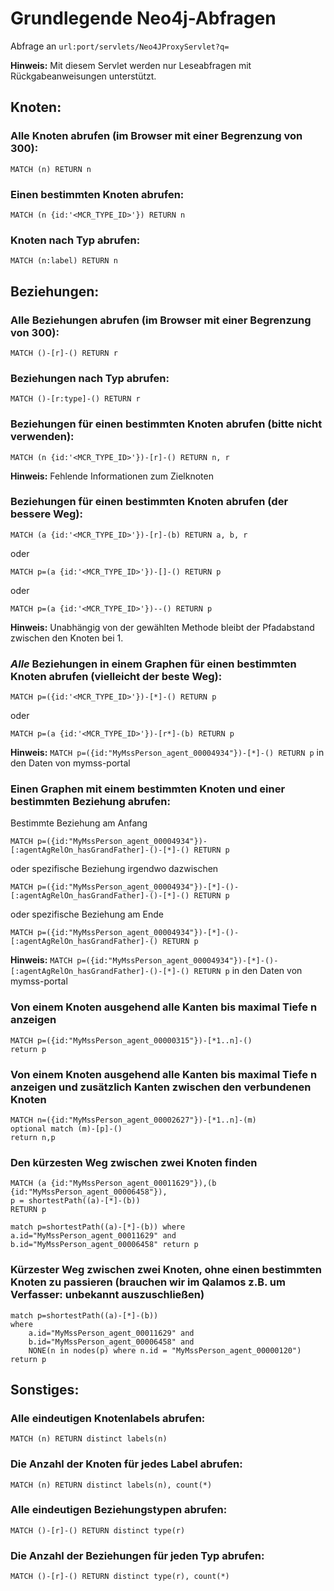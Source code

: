 # Grundlegende Neo4j-Abfragen

Abfrage an `url:port/servlets/Neo4JProxyServlet?q=`

**Hinweis:** Mit diesem Servlet werden nur Leseabfragen mit Rückgabeanweisungen unterstützt.

## Knoten:

### Alle Knoten abrufen (im Browser mit einer Begrenzung von 300):

```cypher
MATCH (n) RETURN n
```

### Einen bestimmten Knoten abrufen:

```cypher
MATCH (n {id:'<MCR_TYPE_ID>'}) RETURN n
```

### Knoten nach Typ abrufen:

```cypher
MATCH (n:label) RETURN n
```

## Beziehungen:

### Alle Beziehungen abrufen (im Browser mit einer Begrenzung von 300):

```cypher
MATCH ()-[r]-() RETURN r
```

### Beziehungen nach Typ abrufen:

```cypher
MATCH ()-[r:type]-() RETURN r
```

### Beziehungen für einen bestimmten Knoten abrufen (bitte nicht verwenden):

```cypher
MATCH (n {id:'<MCR_TYPE_ID>'})-[r]-() RETURN n, r
```

**Hinweis:** Fehlende Informationen zum Zielknoten

### Beziehungen für einen bestimmten Knoten abrufen (der bessere Weg):

```cypher
MATCH (a {id:'<MCR_TYPE_ID>'})-[r]-(b) RETURN a, b, r
```

oder

```cypher
MATCH p=(a {id:'<MCR_TYPE_ID>'})-[]-() RETURN p
```

oder

```cypher
MATCH p=(a {id:'<MCR_TYPE_ID>'})--() RETURN p
```

**Hinweis:** Unabhängig von der gewählten Methode bleibt der Pfadabstand zwischen den Knoten bei 1.

### *Alle* Beziehungen in einem Graphen für einen bestimmten Knoten abrufen (vielleicht der beste Weg):

```cypher
MATCH p=({id:'<MCR_TYPE_ID>'})-[*]-() RETURN p
```
oder
```cypher
MATCH p=(a {id:'<MCR_TYPE_ID>'})-[r*]-(b) RETURN p
```
**Hinweis:** `MATCH p=({id:"MyMssPerson_agent_00004934"})-[*]-() RETURN p` in den Daten von mymss-portal

### Einen Graphen mit einem bestimmten Knoten und einer bestimmten Beziehung abrufen:

Bestimmte Beziehung am Anfang

```cypher
MATCH p=({id:"MyMssPerson_agent_00004934"})-[:agentAgRelOn_hasGrandFather]-()-[*]-() RETURN p
```
oder spezifische Beziehung irgendwo dazwischen
```cypher
MATCH p=({id:"MyMssPerson_agent_00004934"})-[*]-()-[:agentAgRelOn_hasGrandFather]-()-[*]-() RETURN p
```
oder spezifische Beziehung am Ende
```cypher
MATCH p=({id:"MyMssPerson_agent_00004934"})-[*]-()-[:agentAgRelOn_hasGrandFather]-() RETURN p
```

**Hinweis:** `MATCH p=({id:"MyMssPerson_agent_00004934"})-[*]-()-[:agentAgRelOn_hasGrandFather]-()-[*]-() RETURN p` in den Daten von mymss-portal

### Von einem Knoten ausgehend alle Kanten bis maximal Tiefe n anzeigen
```cypher
MATCH p=({id:"MyMssPerson_agent_00000315"})-[*1..n]-()
return p
```

### Von einem Knoten ausgehend alle Kanten bis maximal Tiefe n anzeigen und zusätzlich Kanten zwischen den verbundenen Knoten
```cypher
MATCH n=({id:"MyMssPerson_agent_00002627"})-[*1..n]-(m)
optional match (m)-[p]-()
return n,p
```

### Den kürzesten Weg zwischen zwei Knoten finden

```cypher
MATCH (a {id:"MyMssPerson_agent_00011629"}),(b {id:"MyMssPerson_agent_00006458"}),
p = shortestPath((a)-[*]-(b)) 
RETURN p
```

```cypher
match p=shortestPath((a)-[*]-(b)) where a.id="MyMssPerson_agent_00011629" and b.id="MyMssPerson_agent_00006458" return p
```

### Kürzester Weg zwischen zwei Knoten, ohne einen bestimmten Knoten zu passieren (brauchen wir im Qalamos z.B. um Verfasser: unbekannt auszuschließen)

```cypher
match p=shortestPath((a)-[*]-(b)) 
where 
    a.id="MyMssPerson_agent_00011629" and 
    b.id="MyMssPerson_agent_00006458" and
    NONE(n in nodes(p) where n.id = "MyMssPerson_agent_00000120")
return p
```

## Sonstiges:

### Alle eindeutigen Knotenlabels abrufen:

```cypher
MATCH (n) RETURN distinct labels(n)
```

### Die Anzahl der Knoten für jedes Label abrufen:

```cypher
MATCH (n) RETURN distinct labels(n), count(*)
```

### Alle eindeutigen Beziehungstypen abrufen:

```cypher
MATCH ()-[r]-() RETURN distinct type(r)
```

### Die Anzahl der Beziehungen für jeden Typ abrufen:

```cypher
MATCH ()-[r]-() RETURN distinct type(r), count(*)
```
